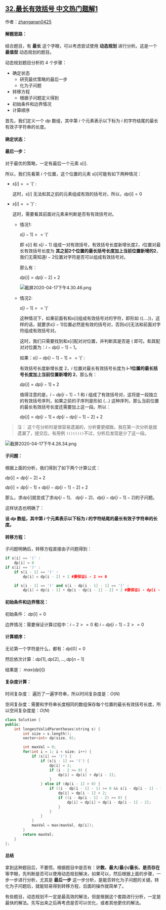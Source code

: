 ## [32.最长有效括号 中文热门题解1](https://leetcode.cn/problems/longest-valid-parentheses/solutions/100000/dong-tai-gui-hua-si-lu-xiang-jie-c-by-zhanganan042)

作者：[zhanganan0425](https://leetcode.cn/u/zhanganan0425)

#### 解题思路：
结合题目，有 **最长** 这个字眼，可以考虑尝试使用 **动态规划** 进行分析。这是一个 **最值型** 动态规划的题目。

动态规划题目分析的 4 个步骤：

- 确定状态
  - 研究最优策略的最后一步
  - 化为子问题
- 转移方程
  - 根据子问题定义得到
- 初始条件和边界情况
- 计算顺序

首先，我们定义一个 $dp$ 数组，其中第 $i$ 个元素表示以下标为 $i$ 的字符结尾的最长有效子字符串的长度。

#### 确定状态：
#### 最后一步：

对于最优的策略，一定有最后一个元素 $s[i]$.

所以，我们先看第 $i$ 个位置，这个位置的元素 $s[i]$可能有如下两种情况：

- $s[i] == '('$ :

    这时，$s[i]$ 无法和其之前的元素组成有效的括号对，所以，$dp[i] = 0$

- $s[i] == ')'$ :
    
    这时，需要看其前面对元素来判断是否有有效括号对。

    - 情况1:

        $s[i - 1] == '('$ 

        即 $s[i]$ 和 $s[i - 1]$ 组成一对有效括号，有效括号长度新增长度2，$i$位置对最长有效括号长度为  **其之前2个位置的最长括号长度加上当前位置新增的2**，我们无需知道$i-2$位置对字符是否可以组成有效括号对。

        那么有：

        $dp[i] = dp[i - 2] + 2$

        ![截屏2020-04-17下午4.30.46.png](https://pic.leetcode-cn.com/6f176074b305e1571da1ab74839d22436be5fba22b592d618d531ac79dae8a7a-%E6%88%AA%E5%B1%8F2020-04-17%E4%B8%8B%E5%8D%884.30.46.png)

    - 情况2:

        $s[i - 1] == ')'$ 

        这种情况下，如果前面有和$s[i]$组成有效括号对的字符，即形如 $( (....) )$，这样的话，就要求$s[i - 1]$位置必然是有效的括号对，否则$s[i]$无法和前面对字符组成有效括号对。

        这时，我们只需要找到和$s[i]$配对对位置，并判断其是否是 $($ 即可。和其配对对位置为：$i - dp[i - 1] - 1$。

        如果：$s[i - dp[i - 1] - 1] == '('$ :

        有效括号长度新增长度 2，$i$ 位置对最长有效括号长度为 **i-1位置的最长括号长度加上当前位置新增的 2**，那么有：

        $dp[i] = dp[i - 1] + 2$

        值得注意的是，$i - dp[i - 1] - 1$  和  $i$  组成了有效括号对，这将是一段独立的有效括号序列，如果之前的子序列是形如 $(...)$ 这种序列，那么当前位置的最长有效括号长度还需要加上这一段。所以：

        $dp[i] = dp[i - 1] + dp[i - dp[i - 1] - 2] + 2$

> 注： 这个在分析时是很容易遗漏的，分析要更细致。我在第一次分析是就遗漏了，提交后，有用例 `)()(()))`不过，分析后发现是少了这一段。

        
![截屏2020-04-17下午4.26.34.png](https://pic.leetcode-cn.com/6e07ddaac3b703cba03a9ea8438caf1407c4834b7b1e4c8ec648c34f2833a3b9-%E6%88%AA%E5%B1%8F2020-04-17%E4%B8%8B%E5%8D%884.26.34.png)

#### 子问题：

根据上面的分析，我们得到了如下两个计算公式：

$dp[i] = dp[i - 2] + 2$

$dp[i] = dp[i - 1] + dp[i - dp[i - 1] - 2] + 2$

那么，求$dp[i]$就变成了求$dp[i - 1]$、 $dp[i - 2]$、$dp[i - dp[i - 1] - 2]$的子问题。

这样状态也明确了：

**设 $dp$ 数组，其中第 $i$ 个元素表示以下标为 $i$ 的字符结尾的最长有效子字符串的长度。**

#### 转移方程：

子问题明确后，转移方程直接由子问题得到：


```C++ []
if s[i] == '(' :
    dp[i] = 0
if s[i] == ')' :
    if s[i - 1] == '(' :
        dp[i] = dp[i - 2] + 2 #要保证i - 2 >= 0

    if s[i - 1] == ')' and s[i - dp[i - 1] - 1] == '(' :
        dp[i] = dp[i - 1] + dp[i - dp[i - 1] - 2] + 2 #要保证i - dp[i - 1] - 2 >= 0
```

#### 初始条件和边界情况：

初始条件： $dp[i] = 0$

边界情况：需要保证计算过程中：$i - 2 >= 0$ 和 $i - dp[i - 1] - 2 >= 0$

#### 计算顺序：

无论第一个字符是什么，都有：$dp[0] = 0$

然后依次计算：$dp[1], dp[2], ..., dp[n - 1]$

结果是： $max(dp[i])$

#### 复杂度计算：

时间复杂度： 遍历了一遍字符串，所以时间复杂度是：$O(N)$

空间复杂度：需要和字符串长度相同的数组保存每个位置的最长有效括号长度，所以空间复杂度是：$O(N)$


```C++ []
class Solution {
public:
    int longestValidParentheses(string s) {
        int size = s.length();
        vector<int> dp(size, 0);

        int maxVal = 0;
        for(int i = 1; i < size; i++) {
            if (s[i] == ')') {
                if (s[i - 1] == '(') {
                    dp[i] = 2;
                    if (i - 2 >= 0) {
                        dp[i] = dp[i] + dp[i - 2];
                    }
                } else if (dp[i - 1] > 0) {
                    if ((i - dp[i - 1] - 1) >= 0 && s[i - dp[i - 1] - 1] == '(') {
                        dp[i] = dp[i - 1] + 2;
                        if ((i - dp[i - 1] - 2) >= 0) {
                            dp[i] = dp[i] + dp[i - dp[i - 1] - 2];
                        }
                    }
                }
            }
            maxVal = max(maxVal, dp[i]);
        }
        return maxVal;
    }
};
```


#### 总结

拿到这种题目后，不要慌，根据题目中是否有：**计数、最大/最小/最长、是否存在** 等字眼，先判断是否可以使用动态规划解决，如果可以，然后根据上面的步骤，一步一步进行分析，尤其是 **最后一步** 这一步分析，是能否转化为子问题的关键。转化为子问题后，就能轻易得到转移方程，后面的操作就简单了。

有些题目，动态规划不一定是最高效的解法，但是根据这个套路进行分析，一定是最快的解法。先写出来之后再考虑是否可以优化，或者其他更优的解法。
